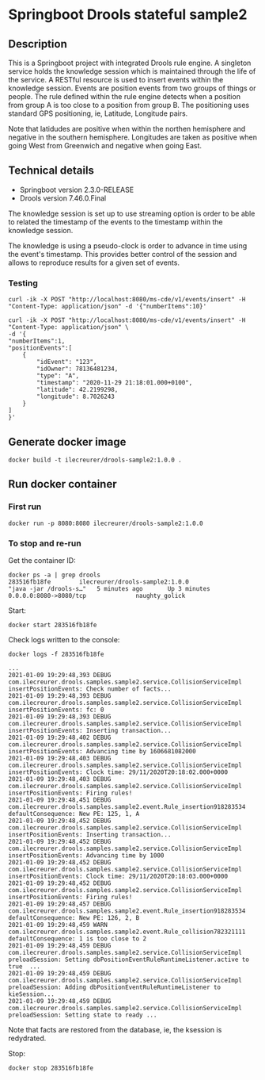 # Springboot Drools stateful sample2

## Description
This is a Springboot project with integrated Drools rule engine.
A singleton service holds the knowledge session which is maintained through the life of the service.
A RESTful resource is used to insert events within the knowledge session.
Events are position events from two groups of things or people. The rule defined within the rule engine detects when a position from group A is too close to a position from group B.
The positioning uses standard GPS positioning, ie,  Latitude, Longitude pairs.

Note that latidudes are positive when within the northen hemisphere and negative in the southern hemisphere.
Longitudes are taken as positive when going West from Greenwich and negative when going East.

## Technical details

- Springboot version 2.3.0-RELEASE
- Drools version 7.46.0.Final

The knowledge session is set up to use streaming option is order to be able to related the timestamp of the events to the timestamp within the knowledge session.

The knowledge is using a pseudo-clock is order to advance in time using the event's timestamp.
This provides better control of the session and allows to reproduce results for a given set of events.

### Testing

```
curl -ik -X POST "http://localhost:8080/ms-cde/v1/events/insert" -H "Content-Type: application/json" -d '{"numberItems":10}'
```

```
curl -ik -X POST "http://localhost:8080/ms-cde/v1/events/insert" -H "Content-Type: application/json" \
-d '{
"numberItems":1,
"positionEvents":[
    {
        "idEvent": "123",
        "idOwner": 78136481234,
        "type": "A",
        "timestamp": "2020-11-29 21:18:01.000+0100",
        "latitude": 42.2199298,
        "longitude": 8.7026243
    }
]
}'
```

## Generate docker image

```
docker build -t ilecreurer/drools-sample2:1.0.0 .
```

## Run docker container


### First run
```
docker run -p 8080:8080 ilecreurer/drools-sample2:1.0.0
```

### To stop and re-run

Get the container ID:

```
docker ps -a | grep drools
283516fb18fe        ilecreurer/drools-sample2:1.0.0                                     "java -jar /drools-s…"   5 minutes ago       Up 3 minutes                0.0.0.0:8080->8080/tcp              naughty_golick
```

Start:

```
docker start 283516fb18fe
```

Check logs written to the console:

```
docker logs -f 283516fb18fe

...
2021-01-09 19:29:48,393 DEBUG com.ilecreurer.drools.samples.sample2.service.CollisionServiceImpl insertPositionEvents: Check number of facts...
2021-01-09 19:29:48,393 DEBUG com.ilecreurer.drools.samples.sample2.service.CollisionServiceImpl insertPositionEvents: fc: 0
2021-01-09 19:29:48,393 DEBUG com.ilecreurer.drools.samples.sample2.service.CollisionServiceImpl insertPositionEvents: Inserting transaction...
2021-01-09 19:29:48,402 DEBUG com.ilecreurer.drools.samples.sample2.service.CollisionServiceImpl insertPositionEvents: Advancing time by 1606681082000
2021-01-09 19:29:48,403 DEBUG com.ilecreurer.drools.samples.sample2.service.CollisionServiceImpl insertPositionEvents: Clock time: 29/11/2020T20:18:02.000+0000
2021-01-09 19:29:48,403 DEBUG com.ilecreurer.drools.samples.sample2.service.CollisionServiceImpl insertPositionEvents: Firing rules!
2021-01-09 19:29:48,451 DEBUG com.ilecreurer.drools.samples.sample2.event.Rule_insertion918283534 defaultConsequence: New PE: 125, 1, A
2021-01-09 19:29:48,452 DEBUG com.ilecreurer.drools.samples.sample2.service.CollisionServiceImpl insertPositionEvents: Inserting transaction...
2021-01-09 19:29:48,452 DEBUG com.ilecreurer.drools.samples.sample2.service.CollisionServiceImpl insertPositionEvents: Advancing time by 1000
2021-01-09 19:29:48,452 DEBUG com.ilecreurer.drools.samples.sample2.service.CollisionServiceImpl insertPositionEvents: Clock time: 29/11/2020T20:18:03.000+0000
2021-01-09 19:29:48,452 DEBUG com.ilecreurer.drools.samples.sample2.service.CollisionServiceImpl insertPositionEvents: Firing rules!
2021-01-09 19:29:48,457 DEBUG com.ilecreurer.drools.samples.sample2.event.Rule_insertion918283534 defaultConsequence: New PE: 126, 2, B
2021-01-09 19:29:48,459 WARN  com.ilecreurer.drools.samples.sample2.event.Rule_collision782321111 defaultConsequence: 1 is too close to 2
2021-01-09 19:29:48,459 DEBUG com.ilecreurer.drools.samples.sample2.service.CollisionServiceImpl preloadSession: Setting dbPositionEventRuleRuntimeListener.active to true  ...
2021-01-09 19:29:48,459 DEBUG com.ilecreurer.drools.samples.sample2.service.CollisionServiceImpl preloadSession: Adding dbPositionEventRuleRuntimeListener to kieSession...
2021-01-09 19:29:48,459 DEBUG com.ilecreurer.drools.samples.sample2.service.CollisionServiceImpl preloadSession: Setting state to ready ...

```

Note that facts are restored from the database, ie, the ksession is redydrated.


Stop:

```
docker stop 283516fb18fe
```
